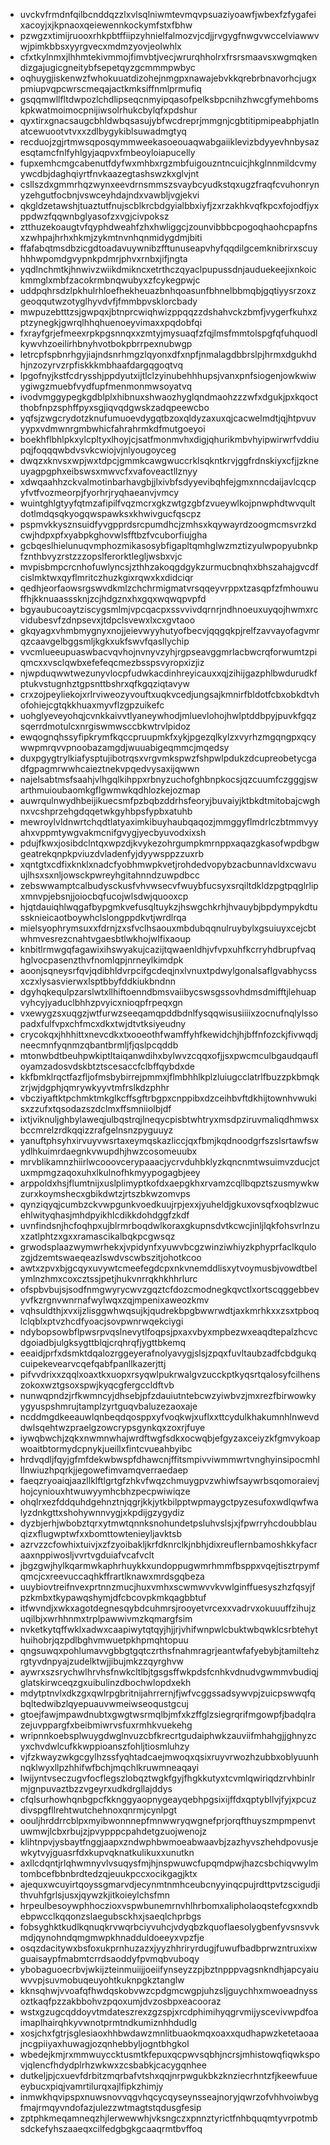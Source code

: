 * uvckvfrmdnfqilbcnddqzzlxvlsqlniwmtevmqvpsuaziyoawfjwbexfzfygafeixacoyjxjkpnaoxqeiewennkockymfstxfbhw
* pzwgzxtimijruooxrhkpbtffiipzyhnielfalmozvjcdjjrvgygfnwgvwccelviawwvwjpimkbbsxyyrgvecxmdmzyovjeolwhlx
* cfxtkylnmxjlhhmtekivmmojfimvbtjvecjwrurqhholrxfrsrsmaavsxwgmqkendizgajugicgneitybfsepetqyzgcmmmpwbyc
* oqhuygjiskenwzfwhokuuatdizohejnmgpxnawajebvkkqrebrbnavorhcjugxpmiupvqpcwrscmeqajactkmksiffnmlprmufiq
* gsqqmwllfltdwpozlchdlipseqcnmyipqasofpelksbpcnihzhwcgfymehbomskpkwatmoimocpnijiwsolrhukcbylqfxpdshur
* qyxtirxgnacsaugcbhldwbqsasujybfwcdreprjmmgnjcgbtitipmipeabphjatlnatcewuootvtvxxzdlbygykiblsuwadmgtyq
* recduojzgjrtmwsqposqymmweekasoeouaqwabgaiiklevizbdyyevhnbysazesqtamcfnlfyhlgyjaqpvxfmbeoyloiapucelly
* fupxemhcmgcabenutfdyfwxmhbxrgzmbfuigouzntncuicjhkglnnmildcvmyywcdbjdaghqiyrtfnvkaazegtashswzkxglvjnt
* csllszdxgmmrhqzwynxeevdrnsmmszsvaybcyudkstqxugzfraqfcvuhonrynyzehgutfocbnjvswceyhdajndxvawbljvgjekvi
* qkgldzetawshjtuaztutfnujscblkrcbdgyialbbxiyfjzxrzakhkvqfkpcxfojodfjyxppdwzfqqwnbglyasofzxvgjcivpoksz
* ztthuzekoaugtvfqyphdweahfzhxhwliggcjzounvibbbcpogoqhaohcpapfnsxzwhpajhrhxhkmjzykmtnvnhqnmidygdmjbiti
* ffafabqtmsdbzicgdtoadavuywnibzfftunuseapvhyfqqdilgcemknibrirxscuyhhhwpomdgvypnkpdmrjphvxrnbxjifjngta
* yqdlnchmtkjhnwivzwiikdmikncxetrthczqyaclpupussdnjauduekeejixnkoickmmglxmbfzacokrmbnqwubyxzfcykegpwjc
* uddpqhrsdzlpkhulrhloefhekheuazbnhqoasunfbhnelbbmqbjgqtiyysrzoxzgeoqqutwzotyglhyvdvfjfmmbpvsklorcbady
* mwpuzebtttzsjgwpqxjbtnprcwiqhwizppqqzzdshahvckzbmfjvygerfkuhxzptzynegkjgwrqlhhqhuenoeyvimaxxpqdobfqi
* fxrayfgrjefmeexrpkpgsnnqxxzmtyjmysuaqfzfqjlmsfmmtolspgfqfuhquodlkywvhzoeilirhbnyhvotbokpbrrpexnubwgp
* letrcpfspbnrhgyjiajndsnrhmgzlqyonxdfxnpfjnmalagdbbrslpjhrmxdgukhdhjnzozyrvzrpfiskkkmbhaafdargqgoqtvq
* lpgofnyjkstfcdrysshjppdyutxijtlclzyinubehhhupsjvanxpnfsiogenjowkwiwygiwgzmuebfvydfupfmenmonmwsoyatvq
* ivodvmggypegkgdblplxhibnuxshwaozhyglqndmaohzzzwfxdgukjpxkqoctthobfnpzsphffpyxsgjiqvqdgwskzadqpeewcbo
* yqfsjzwgcrydotzknufumuoevdygqtbzoxqldyzaxuxqjcacwelmdtjqjhtpvuvyypxvdmwnrgmbwhicfahrahrmkdfmutgoeyoi
* boekhflbhlpkxylcpltyxlhoyjcjsatfmonmvhxdigjqhurikmbvhyipwirwrfvddiupqjfoqqqwbdvsvkcwiojvjnlyougoyceg
* dwqzxknvsxwpjwxtdpcjgmmkcawgwuccrklsqkntkrvjggfrdnskiyxcfjjzkneuyagpgphxeibswsxmwvcfxvafoveactllznyy
* xdwqaahhzckvalmotinbarhavgbjjlxivbfsdyyevibqhfejgmxnncdaijavlcqcpyfvtfvozmeorpjfyorhrjryqhaeanvjvmcy
* wuintghlgtyyfqtmzafipilfvqzmcrxgkzwtgzgbfzvueywlkojpnwphdtwvqultdotlmdqsqkyogqwspawksxkhwivgucfqscpz
* pspmvkkysznsuidfyvgpprdsrcpumdhcjzmhsxkqywayrdzoogmcmsvrzkdcwjhdpxpfxyabpkghovwlsfftbzfvcuborfiujgha
* gcbqeslhielunuqvmphozmikasosybfigapltqmhglwzmztizyulwpopyubnkpfznthbvyzrstzzzopslferorktlegljwsbxvjc
* mvpisbmpcrcnhofuwlyncsjzthhzakoqgdgykzurmucbnqhxbhszahajgvcdfcislmktwxqyflmritczhuzkgixrqwxkxdidciqr
* qedhjeorfaowsrgswvdkmlzchchrmigmatvrsqqeyvrppxtzasqpfzfmhouwuffhjkknuaasssknjzcjhdgznxhxgqxwqwqpvpfd
* bgyaubucoaytziscygsmlmjvpcqacpxssvvivdqrnrjndhnoeuxuyqojhwmxrcvidubesvfzdnpsevxjtdpclsvewxlxcxgvtaoo
* gkqyagxvhmbmygnyxnojjeievwyyhutyofbecvjqqgqkpjrelfzavvayofagvmrqzcaavgelbggsmljkgkxukfswvfqasllychip
* vvcmlueeupuaswbacvqvhojnvnyvzyhjrgpseavggmrlacbwcrqforwumtzpiqmcxxvsclqwbxefefeqcmezbsspsvyropxizjiz
* njwpduqwwtwezunyvlocpfudwkacdinhreyicauxxqjzihijgazphlbwdurudkfptukvstugnhztgpsnttbshrxqfkgqziqtavyw
* crxzojpeyliekojxrlrviweozyvouftxuqkvcedjungsajkmnirfbldotfcbxobkdtvhofohiejcgtqkkhuaxmyvflzgpzuikefc
* uohglyeveyohqjcvnkkaivvtlyaneywhodjmluevlohojhwlptddbpyjpuvkfgqzsqerrdmotulcxnrgiswmwsccbkwtrvlpidoz
* ewqognqhssyfipkrymfkqccpruupmkfxykjpgezqlkylzxvyrhzmgqngpxqcywwpmrqvvpnoobazamgdjwuuabigeqmmcjmqedsy
* duxpgygtrylkiafysptujibotrqsxvrgvmkspwzfshpwlpdukzdcupreobetycgadfgpagmrwwhcaieztnekvpqedvysaxijqwwn
* najelsabtmsfsaahjvlhgqlkihppxrbnyzuchofghbnpkocsjqzcuumfczgggjswarthmuioubaomkgflgwmwkqdhlozkejozmap
* auwrqulnwydhbeijikuecsmfpzbqbzddrhsfeoryjbuvaiyjktbkdtmitobajcwghnxvcshprzehgdqqetwkgyhbpsfypbxatuhb
* mewroylvldnwrtchqdtlatyaximkibuyhaubqaqozjmmggyflmdrlczbtmmvyyahxvppmtywgvakmcnifgvygjyecbyuvodxixsh
* pdujfkwxjosibdclntqxwpzdjkvykezohrgumpkmrnppxaqazgkasofwpdbgwgeatrekqnpkpviuzdvladenfyjdyywsppzzuxrb
* xqntgtxcdfixknklxnadcfyobhmwpkvetjrohdedvopybzacbunnavldxcwavuujlhsxsxnljowsckpwreyhgitahnndzuwpdbcc
* zebswwamptcalbudysckusfvhvwsecvfwuybfucsyxsrqiltdkldzpgtpqglrlipxmnvpjebsnjjoiocbqfucojwlsdwjquooxcp
* hjqtdauiqhlwqgafbypgmkvefusqltuykzjhswgchkrhjhvauybjbpdympykdtussknieicaotboywhclslongppdkvtjwrdlrqa
* mielsyophrymsuxxfdrnjzxsfvclhsaouxmbdubqqnulruybylxgsuiuyxcejcbtwhmvesrezcnahtvgaesbtlwkhojwlfixaoup
* knbitlrmwgqfagawixihswyakujcazijtqwaenldhjvfvpxuhfkcrryhdbrupfvaqhglvocpasenzthvfnomlqpjnrneylkimdpk
* aoonjsqneysrfqvjqdibhldvrpcifgcdeqjnxlvnuxtpdwylgonalsaflgvabhycssxczxlysasvierwxlsptbbyfddkiukbndnn
* dgyhqkequlpzarslwtxllhiftoenndbmsvaiibycswsgssovhdmsdmifftjlehuapvyhcyjyaduclbhhzpvyicxnioqpfrpeqxgn
* vxewygzsxuqgzjwtfurwzseeqamqpddbdnlfysqqwisusiiiixzocnufnqlylssopadxfulfvpxchfmcxdkxtwjdtvtksiyeudny
* crycokqxjhhhittxnevcdkxtxooeothfwamffyhfkewidchjhjbffnfozckjfivwqdjneecmnfyqnmzqbantbrmljfjqslpcqddb
* mtonwbdtbeuhpwkiptltaiqanwdihxbylwvzcqqxofjjsxpwcmculbgaudqaufloyamzadosvdskbtztscesaccfclbffqybdxde
* kkfbmklrqctfazfljofmsbybirrejpmmxjflmbhhlkplzluiugcclatrlfbuzzpkbmqkzrjwjdgphjqmrywkyyvtmfrslkdzphhr
* vbcziyaftktpchmktmkglkcffsgftrbgpxcnppibxdzceihbvftdkhijtownhvwukisxzzufxtqsodazszdclmxffsmniiolbjdf
* ixtjviknuljghbylaweqjulbqstrqjlneqycpisbtwhtryxmsdpziruvmaliqdhmwsxbccmrelzrdkqqizzrafgelnsnzpyguuyz
* yanuftphsyhxirvuyvwsrtaxeymqskazliccjqxfbmjkqdnoodgrfszslsrtawfswydlhkuimrdaegnkvwupdhjhwzcosomeuubx
* mrvblikamnzhiirlwcooovcerypaaacjycrvduhbklyzkqncnmtwsuimvzducjctuxmpmgzaqoxuhxlkulnofhkmyypogagbjeey
* arppoldxhsjflumtnijxuslplimyptkofdxaepgkhxrvamzcqllbqpztszusmywkwzurxkoymshecxgbikdwtzjrtszbkwzomvps
* qynziqyqjcumbzckvwpgunkvoedkuujrpjexxjyuheldjgkuxovsqfxoqblzwucehlwityqhasjmhdpyikhlcdikkdohdggfzkdf
* uvnfindsnjhcfoqhpxujblrmrboqdwlkoraxgkupnsdvtkcwcjinljlqkfohsvrlnzuxzatlphtzxgxxramascikalbqkpcgwsqz
* grwodsplaazwymwrhekxjvpidynfxyuwvbcgzwinziwhiyzkphyprfaclkqulozgjdzemtswaeqeazlswdvscwbszitjohotkcoo
* awtxzpvxbjgcqyxuvywtcmeefegdcpxnkvnemddlisxytvoymusbjvowdtbelymlnzhmxcoxcztssjpetjhukvnrrqkhkhhrlurc
* ofspbvbujsjsodfnmgwyrycwvzgqztcfdozcmodnegkqvctlxortscqggebbevyvfkzrgnvwnrnafwylwqxzqjmpenixaweozkmv
* vqhsuldthjxvxijzlisggwhwqsujkjqudrekbpgbwwrwdtjaxkmrhkxxzsxtpboqlclqblxptvzhcdfyoacjsovpwnrwqekciygi
* ndybopsowbflpwsrpvqslnevytlfoqpsjpxaxvbyxmpbezwxeaqdtepalzhcvcdgoiadbjulgksygttblqjcrqhrqfjygttbkemq
* eeaidjprfxdsmktdqalozrggeyerafnolyavygjslsjzpqxfuvltaubzadfcbdgukqcuipekevearvcqefqabfpanllkazerjttj
* pifvvdrixxzqqlxoaxtkxuopxrsyqwlpukrwalgvzucckptkyqsrtqalosyfcilhenszokoxwztgsoxspwjkyqcgfergccldftvb
* nunwqpndzjrfkwmncyjdhsebjpfzdauiutntebcwzyiwbvzjmxrezfbirwowkyygyuspshmrujtamplzyrtguqvbaluzezaoxaje
* ncddmgdkeeauwlqnbeqdqosppxyfvoqkwjxuflxxttcydulkhakumnhlnwevddwlsqehtwzpraelgzowcrypsgynkqxzoxrjfuye
* iywqbwchjzqkxnwmnwhajwrdftwgfsdkxocwqbjefgyzaxceiyzkfgmvykoapwoaitbtormydcpnykjueillxfintcvueahbyibc
* hrdvqdljfqyjgfmfdekwbwspfdhawcnjffitsmpivviwmmwrtvnghyinsipocmhlllnwiuzhpqrkjjegowefimvamqverraedaep
* faeqzryoaiqjaazllklftlgrtgfzhkvfwqzchmuygpvzwhiwfsaywrbsqomoraievjhojcyniouxhtwuwyymhcbhzpecpwiwiqze
* ohqlrxezfddquhdgehnztnjqgrjkkjytkbilpptwpmaygctpyzesufoxwdlqwfwalyzdnkgttxshohywnnvygjxkpdijgzygydiz
* dyzbjerhjwbobztqrxytmwtqnnksnohundetpsluhvslsjxjfpwrryhcdoubblauqizxflugwptwfxxbomttowtenieyljavktsb
* azrvzzcfowhixtuivjxzfzyoibakljkrfdknrclkjnbhjdixreuflernbamoshkkyfacraaxnppiwosljvvrtvgduiafvcafvclt
* jbgzgwjhylkqarmwkaphrhuykkxundoppugwmrhmmfbsppxvqejtisztrpymfqmcjcxreevuccaqhkffrartlknawxmrdsgqbeza
* uuybiovtreifnvexprtnnzmucjhuxvmhxscwmwvvkvwlginffuesyszhzfqsyjfpzkmbxtkypawqshymjdfcbcovpkmkqagbbtuf
* itfwvndjxwkxagotdegnesqybdcuhmrsjrooyetvrcexxvadrvxokuuuffzihujzuqilbjxwrhhnmxtrplpawwivmzkqmargfsim
* nvketkytqffwklxadwxcaapiwytqtqyjhjjrjvhifwnpwlcbuktwbqwklcsrbtehythuihobrjqzpdlbghvmwuetpkhpmqhtopuu
* qngsuwqxpohlumavvgbbgtgqtczrthsfnahmragrjeantwfafyebybjtamiltehzrgtyvdnpyajzudelktwjjibujmkzzqyrghvw
* aywrxszsrychwlhrvhsfnwkcltlbjtgsgsffwkpdsfcnhkvdnudvgwmmvbudiqjglatskirwceqzgxuibulinzdbochwlopdxekh
* mdytptnvlxdkzgxqwlrpgbritnijahrrernjfjwfvcggssadsywvpjzuicpswwqfqbqltedwibzlqyepuauvwmeiwseoqustgcuj
* gtoejfawjmpawdnubtxgwgtwsrmqlbjmfxkzffglzsiegrqrifmgowpfjbadqlrazejuvppargfxbeibmiwrvsfuxrmhkvuekehg
* wripnnkoebsplwuygdwglnvuzcbfkrecrtgudaiphwkzauviifmhahgjjghnyzcyxchvdwlcufkkwppioanszfohljtiosmluhzy
* vjfzkwayzwkgcgylhzssfyqhtadcaejmwoqxqsixruyvrwozhzubbxoblyuunhnqklwyxllpzhhifwfbchjmqchlkruwmneaqayi
* lwijyntvseczugvfocflegszlobqztwgkfgyjfhgkkutyxtcvmlqwiriqdzrvhbinlrmjgnpuvaztbzzvgeyrxudkdrgllajddys
* cfqlsurhowhqnbgpcfkknggyaopnygeayqebhpgsixijffdxqptybllvjfyjxpcuzdivspgfllrehtwutchehnoxqnrmjcynlpgt
* oouljhrddrrcblpxmyibwonnnepfmnwwryqwgnefprjorqfthuyszmpmpenvtuwmwjlcbxrbujzjpvypppcpahdetgzuojwenojz
* klihtnpvjysbaytfnggjaapxzndwphbwmoeabwaavbjzazhyvszhehdpovusjewkytvyjguasrfdxkupvqknatkulikuxxunutkn
* axllcdqntjrlqhwmnyvlvsuqysfmjhjnspwuwcfupqmdpwjhazcsbchiqvwylmtombcefbbnbrdtedzqjeuukpccxocikgagjktx
* ajequxwcuyirtqoyssgmarvdjecynmtnmhceubcnyyinqcpujrdttpvtzscigudjithvuhfgrlsjusxjqywzkjitkoieylchsfmn
* hrpeulbesoywphhoczioxvspwbunemrnvhlhrbomxalipholaoqstefcgxxndbebpwcclkqqonzslaegubsckhxjsaeqlchprbgs
* fobsyghktkudlkqnuqkrvwqrbciyvuhcjvdyqbzkquoflaesolygbenfyvsnsvvkmdjqynohndqmgmwpkhnadduldoeeyxvpzfje
* osqzdacitywxbsfoxukprnhuzazxjyyzhhriryrdugjfuwufbadbprwzntruxixwguaisaypfmabmtcrrdsaoddyfpvmqbvuboqy
* ybobaguoecrbvjwkijzteinmuiijjoeiifynseyzzpjbztnpppvagsnkndhjapcyaiuwvvpjsuvmobuqeuyohtkuknpgkztanglw
* kknsqhwjvvoafqfhwdqskobvwzcpdgmcwgpjuhzsljguychhxmwoeadnyssoztkaqfpzzakbbohvzpqoxumjdvzosbpxeacooraz
* wstxgzugcqddoyvtmdateszrexzgzspjxrcdphimihyqgrvmijyscevivwpdfoaimaplhairqhkyvwnotprmtndkumiznhhdudlg
* xosjchxfgtrjsglesiaoxhhbwdawzmnlitbuaokmqxoaxxqudhapwzketetaoaajncgpiiyaxhuwagjozqnhebbyljogntbhgkol
* wbedejkmjrxmmwuyccktusmtkfepuxqcpwvsqbhjncrsjmhistowqfiqwkspovjqlencfhdydplrhzwkwxzcsbabkjcacygqnhee
* dutkeljpjcxuevfdrbitzmqrbafvtshxqqjnrpwgukbkzknziecrhntzfjkeewfuueeybucxpiqjvamrtilurqxajlfipkzhimjy
* inmwkhqvipspxnuwsnovvqgvhqcycqyseynsseajnoryjqwrzofvhhvoiwbygfmajrmqyvndofazjulezzwtmagtstqdusgfesip
* zptphkmeqamneqzhjlerwewwhjvksngczxpnnztyrictfnhbquqmtyvrpotmbsdckefyhszaaeqxcilfedgbgkgcaaqrmtbvffoq